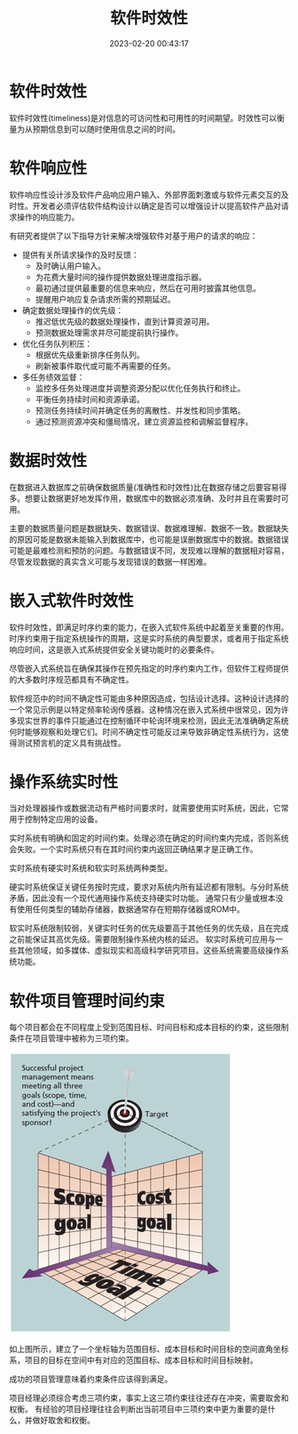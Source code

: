 ﻿---
title: 软件时效性
date: 2023-02-20 00:43:17
summary: 本文分享软件时效性和软件响应性的相关内容。
tags:
- 软件质量
- 软件工程
categories:
- 软件工程
---

# 软件时效性

软件时效性(timeliness)是对信息的可访问性和可用性的时间期望。时效性可以衡量为从预期信息到可以随时使用信息之间的时间。

# 软件响应性

软件响应性设计涉及软件产品响应用户输入、外部界面刺激或与软件元素交互的及时性。开发者必须评估软件结构设计以确定是否可以增强设计以提高软件产品对请求操作的响应能力。

有研究者提供了以下指导方针来解决增强软件对基于用户的请求的响应：
- 提供有关所请求操作的及时反馈：
    - 及时确认用户输入。
    - 为花费大量时间的操作提供数据处理进度指示器。
    - 最初通过提供最重要的信息来响应，然后在可用时披露其他信息。
    - 提醒用户响应复杂请求所需的预期延迟。
- 确定数据处理操作的优先级：
    - 推迟低优先级的数据处理操作，直到计算资源可用。
    - 预测数据处理需求并尽可能提前执行操作。
- 优化任务队列积压：
    - 根据优先级重新排序任务队列。
    - 刷新被事件取代或可能不再需要的任务。
- 多任务绩效监督：
    - 监控多任务处理进度并调整资源分配以优化任务执行和终止。
    - 平衡任务持续时间和资源承诺。
    - 预测任务持续时间并确定任务的离散性、并发性和同步策略。
    - 通过预测资源冲突和僵局情况，建立资源监控和调解监督程序。

# 数据时效性

在数据进入数据库之前确保数据质量(准确性和时效性)比在数据存储之后要容易得多。想要让数据更好地发挥作用，数据库中的数据必须准确、及时并且在需要时可用。

主要的数据质量问题是数据缺失、数据错误、数据难理解、数据不一致。数据缺失的原因可能是数据未能输入到数据库中，也可能是误删数据库中的数据。数据错误可能是最难检测和预防的问题。与数据错误不同，发现难以理解的数据相对容易，尽管发现数据的真实含义可能与发现错误的数据一样困难。

# 嵌入式软件时效性

软件时效性，即满足时序约束的能力，在嵌入式软件系统中起着至关重要的作用。时序约束用于指定系统操作的周期，这是实时系统的典型要求，或者用于指定系统响应时间，这是嵌入式系统提供安全关键功能时的必要条件。

尽管嵌入式系统旨在确保其操作在预先指定的时序约束内工作，但软件工程师提供的大多数时序规范都具有不确定性。

软件规范中的时间不确定性可能由多种原因造成，包括设计选择。这种设计选择的一个常见示例是以特定频率轮询传感器。这种情况在嵌入式系统中很常见，因为许多现实世界的事件只能通过在控制循环中轮询环境来检测，因此无法准确确定系统何时能够观察和处理它们。时间不确定性可能反过来导致非确定性系统行为，这使得测试预言机的定义具有挑战性。

# 操作系统实时性

当对处理器操作或数据流动有严格时间要求时，就需要使用实时系统，因此，它常用于控制特定应用的设备。

实时系统有明确和固定的时间约束。处理必须在确定的时间约束内完成，否则系统会失败。一个实时系统只有在其时间约束内返回正确结果才是正确工作。

实时系统有硬实时系统和软实时系统两种类型。

硬实时系统保证关键任务按时完成，要求对系统内所有延迟都有限制。与分时系统矛盾，因此没有一个现代通用操作系统支持硬实时功能。
通常只有少量或根本没有使用任何类型的辅助存储器，数据通常存在短期存储器或ROM中。

软实时系统限制较弱，关键实时任务的优先级要高于其他任务的优先级，且在完成之前能保证其高优先级。需要限制操作系统内核的延迟。
软实时系统可应用与一些其他领域，如多媒体、虚拟现实和高级科学研究项目。这些系统需要高级操作系统功能。

# 软件项目管理时间约束

每个项目都会在不同程度上受到范围目标、时间目标和成本目标的约束，这些限制条件在项目管理中被称为三项约束。

![](../../../images/软件工程/软件质量/软件时效性/1.png)

如上图所示，建立了一个坐标轴为范围目标、成本目标和时间目标的空间直角坐标系，项目的目标在空间中有对应的范围目标、成本目标和时间目标映射。

成功的项目管理意味着约束条件应该得到满足。

项目经理必须综合考虑三项约束，事实上这三项约束往往还存在冲突，需要取舍和权衡。
有经验的项目经理往往会判断出当前项目中三项约束中更为重要的是什么，并做好取舍和权衡。
